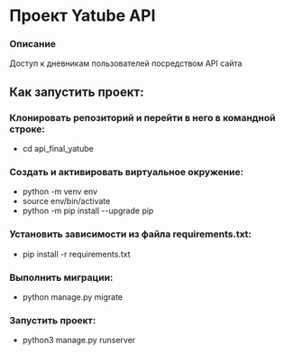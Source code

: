 # Проект Yatube API
### Описание
Доступ к дневникам пользователей посредством API сайта
## Как запустить проект:
### Клонировать репозиторий и перейти в него в командной строке:

- cd api_final_yatube
### Cоздать и активировать виртуальное окружение:

- python -m venv env
- source env/bin/activate
- python -m pip install --upgrade pip

### Установить зависимости из файла requirements.txt:

- pip install -r requirements.txt
### Выполнить миграции:

- python manage.py migrate
### Запустить проект:

- python3 manage.py runserver